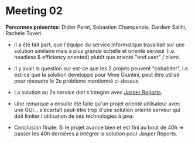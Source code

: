 # Meeting 02

**Personnes présentes**: Didier Peret, Sebastien Champenois, Dardem Salihi, Rachele Tuveri


- Il a été fait part, que l'équipe du service informatique travaillait sur une solution similaire mais à plus grande échelle et orienté serveur (i.e. headless & efficiency oriented) plutôt que orienté "end user" / client.

- Il y avait la question sur est-ce que les 2 projets peuvent "cohabiter", i.e. est-ce que la solution developpé pour Mme Giuntini, peut être utilisé pour résoudre le 2e problème mentionné ci-dessus.

- La solution au 2e service doit s'integrer avec [Jasper Reports](https://community.jaspersoft.com/).

- Une remarque a ensuite été faite qu'un projet orienté utilisateur avec une GUI... s'écartait peut-être trop d'une solution orienté serveur qui doit limiter l'utilisation de ses technologies à java.

- Conclusion finale: Si le projet avance bien et est fini au bout de 40h $\Rightarrow$ passer les 40h dernières à intégrer la solution pour Jasper Reports.
